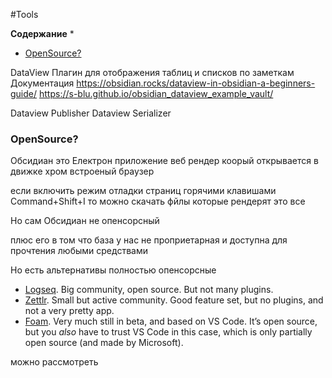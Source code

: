 #Tools 


**Содержание**
* 
* [OpenSource?](#OpenSource?)



DataView 
Плагин для отображения таблиц и списков по заметкам 
Документация https://obsidian.rocks/dataview-in-obsidian-a-beginners-guide/
https://s-blu.github.io/obsidian_dataview_example_vault/

Dataview Publisher
Dataview Serializer

### OpenSource?

Обсидиан это Електрон приложение 
веб рендер коорый открывается в движке хром 
встроеный браузер 

если включить режим отладки страниц горячими клавишами 
Command+Shift+I
то можно скачать фйлы которые рендерят это все 

Но сам Обсидиан не опенсорсный 

плюс его в том что база у нас не проприетарная и доступна для прочтения любыми средствами 

Но есть альтернативы полностью опенсорсные 

- [Logseq](https://logseq.com/). Big community, open source. But not many plugins.
- [Zettlr](https://www.zettlr.com/). Small but active community. Good feature set, but no plugins, and not a very pretty app.
- [Foam](https://foambubble.github.io/foam/). Very much still in beta, and based on VS Code. It’s open source, but you _also_ have to trust VS Code in this case, which is only partially open source (and made by Microsoft).

можно рассмотреть